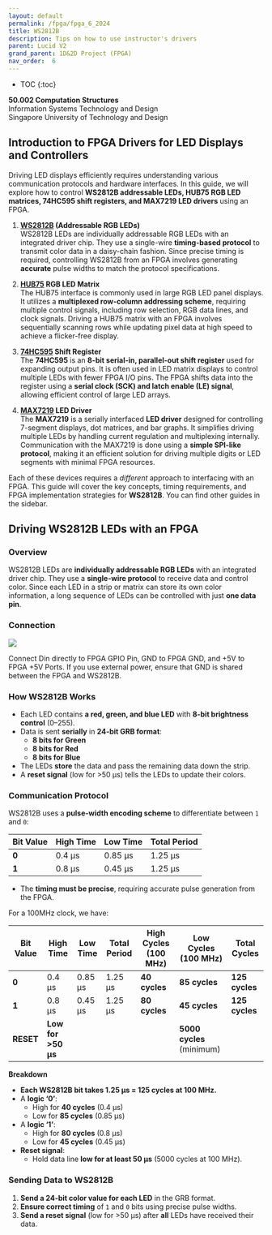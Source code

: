 ```yaml
---
layout: default
permalink: /fpga/fpga_6_2024
title: WS2812B 
description: Tips on how to use instructor's drivers 
parent: Lucid V2
grand_parent: 1D&2D Project (FPGA)
nav_order:  6
---
```



* TOC
{:toc}

**50.002 Computation Structures**
<br>
Information Systems Technology and Design
<br>
Singapore University of Technology and Design


## Introduction to FPGA Drivers for LED Displays and Controllers

Driving LED displays efficiently requires understanding various communication protocols and hardware interfaces. In this guide, we will explore how to control **WS2812B addressable LEDs, HUB75 RGB LED matrices, 74HC595 shift registers, and MAX7219 LED drivers** using an FPGA.

1. **[WS2812B](https://cdn-shop.adafruit.com/datasheets/WS2812B.pdf) (Addressable RGB LEDs)**  
   WS2812B LEDs are individually addressable RGB LEDs with an integrated driver chip. They use a single-wire **timing-based protocol** to transmit color data in a daisy-chain fashion. Since precise timing is required, controlling WS2812B from an FPGA involves generating **accurate** pulse widths to match the protocol specifications.

2. **[HUB75](https://learn.adafruit.com/32x16-32x32-rgb-led-matrix/overview) RGB LED Matrix**  
   The HUB75 interface is commonly used in large RGB LED panel displays. It utilizes a **multiplexed row-column addressing scheme**, requiring multiple control signals, including row selection, RGB data lines, and clock signals. Driving a HUB75 matrix with an FPGA involves sequentially scanning rows while updating pixel data at high speed to achieve a flicker-free display.

3. **[74HC595](https://www.diodes.com/assets/Datasheets/74HC595.pdf) Shift Register**  
   The **74HC595** is an **8-bit serial-in, parallel-out shift register** used for expanding output pins. It is often used in LED matrix displays to control multiple LEDs with fewer FPGA I/O pins. The FPGA shifts data into the register using a **serial clock (SCK) and latch enable (LE) signal**, allowing efficient control of large LED arrays.

4. **[MAX7219](https://www.analog.com/media/en/technical-documentation/data-sheets/max7219-max7221.pdf) LED Driver**  
   The **MAX7219** is a serially interfaced **LED driver** designed for controlling 7-segment displays, dot matrices, and bar graphs. It simplifies driving multiple LEDs by handling current regulation and multiplexing internally. Communication with the MAX7219 is done using a **simple SPI-like protocol**, making it an efficient solution for driving multiple digits or LED segments with minimal FPGA resources.

Each of these devices requires a *different* approach to interfacing with an FPGA. This guide will cover the key concepts, timing requirements, and FPGA implementation strategies for **WS2812B**. You can find other guides in the sidebar. 


## **Driving WS2812B LEDs with an FPGA**  

### **Overview**
WS2812B LEDs are **individually addressable RGB LEDs** with an integrated driver chip. They use a **single-wire protocol** to receive data and control color. Since each LED in a strip or matrix can store its own color information, a long sequence of LEDs can be controlled with just **one data pin**.

### Connection

<img src="{{ site.baseurl }}/docs/FPGA/Lucid V2/images/WS2812B-Strip-Pinout.png.webp"  class="center_seventy"/>

Connect Din directly to FPGA GPIO Pin, GND to FPGA GND, and +5V to FPGA +5V Ports. If you use external power, ensure that GND is shared between the FPGA and WS2812B.

### **How WS2812B Works**
- Each LED contains **a red, green, and blue LED** with **8-bit brightness control** (0–255).
- Data is sent **serially** in **24-bit GRB format**:
  - **8 bits for Green**
  - **8 bits for Red**
  - **8 bits for Blue**
- The LEDs **store** the data and pass the remaining data down the strip.
- A **reset signal** (low for >50 µs) tells the LEDs to update their colors.

### **Communication Protocol**
WS2812B uses a **pulse-width encoding scheme** to differentiate between `1` and `0`:

| Bit Value | High Time | Low Time | Total Period |
|-----------|----------|----------|-------------|
| **0**     | 0.4 µs   | 0.85 µs  | 1.25 µs     |
| **1**     | 0.8 µs   | 0.45 µs  | 1.25 µs     |

- The **timing must be precise**, requiring accurate pulse generation from the FPGA.

For a 100MHz clock, we have: 

| Bit Value | High Time | Low Time | Total Period | High Cycles (100 MHz) | Low Cycles (100 MHz) | Total Cycles |
|-----------|----------|----------|-------------|-----------------------|-----------------------|--------------|
| **0**     | 0.4 µs   | 0.85 µs  | 1.25 µs     | **40 cycles**         | **85 cycles**         | **125 cycles** |
| **1**     | 0.8 µs   | 0.45 µs  | 1.25 µs     | **80 cycles**         | **45 cycles**         | **125 cycles** |
| **RESET** | **Low for >50 µs** | | | | **5000 cycles** (minimum) |

**Breakdown**
- **Each WS2812B bit takes 1.25 µs = 125 cycles at 100 MHz.**
- A **logic ‘0’**:
  - High for **40 cycles** (0.4 µs)
  - Low for **85 cycles** (0.85 µs)
- A **logic ‘1’**:
  - High for **80 cycles** (0.8 µs)
  - Low for **45 cycles** (0.45 µs)
- **Reset signal**:
  - Hold data line **low for at least 50 µs** (5000 cycles at 100 MHz).


### **Sending Data to WS2812B**
1. **Send a 24-bit color value for each LED** in the GRB format.
2. **Ensure correct timing** of `1` and `0` bits using precise pulse widths.
3. **Send a reset signal** (low for >50 µs) after **all** LEDs have received their data.






